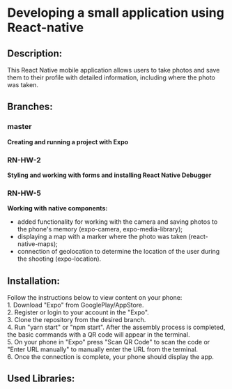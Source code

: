 # Developing a small application using React-native

## Description:
This React Native mobile application allows users to take photos and save them to their profile with detailed information, including where the photo was taken.

## Branches:
### master
**Creating and running a project with Expo**
### RN-HW-2
**Styling and working with forms and installing React Native Debugger**
### RN-HW-5
**Working with native components:**
- added functionality for working with the camera and saving photos to the phone's memory (expo-camera, expo-media-library);
- displaying a map with a marker where the photo was taken (react-native-maps);
- connection of geolocation to determine the location of the user during the shooting (expo-location).

## Installation:
Follow the instructions below to view content on your phone: 
<br/>1. Download "Expo" from GooglePlay/AppStore. 
<br/>2. Register or login to your account in the "Expo".
<br/>3. Clone the repository from the desired branch.
<br/>4. Run "yarn start" or "npm start". After the assembly process is completed, the basic commands with a QR code will appear in the terminal.
<br/>5. On your phone in "Expo" press "Scan QR Code" to scan the code or "Enter URL manually" to manually enter the URL from the terminal.
<br/>6. Once the connection is complete, your phone should display the app.

## Used Libraries:
